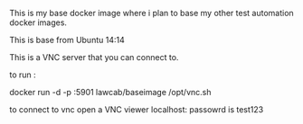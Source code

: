 This is my base docker image where i plan to base my other test automation docker images.

This is base from Ubuntu 14:14

This is a VNC server that you can connect to.

to run :

docker run -d -p <port>:5901 lawcab/baseimage /opt/vnc.sh

to connect to vnc open a VNC viewer localhost:<port>
passowrd is test123
